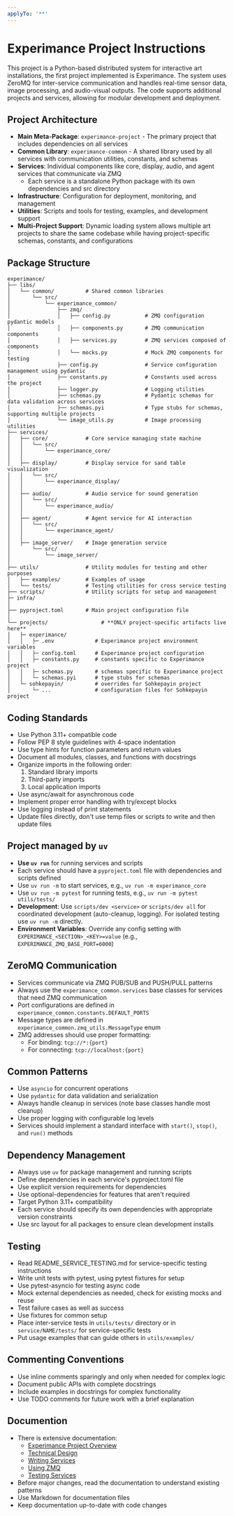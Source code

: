 ```yaml
---
applyTo: '**'
---
```

# Experimance Project Instructions

This project is a Python-based distributed system for interactive art installations, the first project implemented is Experimance. 
The system uses ZeroMQ for inter-service communication and handles real-time sensor data, image processing, and audio-visual outputs.
The code supports additional projects and services, allowing for modular development and deployment.

## Project Architecture

- **Main Meta-Package**: `experimance-project` - The primary project that includes dependencies on all services
- **Common Library**: `experimance-common` - A shared library used by all services with communication utilities, constants, and schemas
- **Services**: Individual components like core, display, audio, and agent services that communicate via ZMQ
  - Each service is a standalone Python package with its own dependencies and src directory
- **Infrastructure**: Configuration for deployment, monitoring, and management
- **Utilities**: Scripts and tools for testing, examples, and development support
- **Multi-Project Support**: Dynamic loading system allows multiple art projects to share the same codebase while having project-specific schemas, constants, and configurations

## Package Structure

```
experimance/
├── libs/
│   └── common/          # Shared common libraries
│       └── src/
│           └── experimance_common/
│               ├── zmq/
│               │   ├── config.py           # ZMQ configuration pydantic models
│               │   ├── components.py       # ZMQ communication components
│               │   ├── services.py         # ZMQ services composed of components
│               │   └── mocks.py            # Mock ZMQ components for testing
│               ├── config.py               # Service configuration management using pydantic
│               ├── constants.py            # Constants used across the project
│               ├── logger.py               # Logging utilities
│               ├── schemas.py              # Pydantic schemas for data validation across services
│               ├── schemas.pyi             # Type stubs for schemas, supporting multiple projects
│               └── image_utils.py          # Image processing utilities
├── services/
│   ├── core/            # Core service managing state machine
│   │   └── src/
│   │       └── experimance_core/
│   │
│   ├── display/         # Display service for sand table visualization
│   │   └── src/
│   │       └── experimance_display/
│   │
│   ├── audio/           # Audio service for sound generation
│   │   └── src/
│   │       └── experimance_audio/
│   │
│   ├── agent/           # Agent service for AI interaction
│   │   └── src/
│   │       └── experimance_agent/
│   │
│   ├── image_server/    # Image generation service
│       └── src/
│           └── image_server/
│
├── utils/               # Utility modules for testing and other purposes
│   ├── examples/        # Examples of usage
│   └── tests/           # Testing utilities for cross service testing
├── scripts/             # Utility scripts for setup and management
├─ infra/
│
├── pyproject.toml       # Main project configuration file
│
└── projects/                 # **ONLY project-specific artifacts live here**
│   ├─ experimance/
│   │   ├─ .env             # Experimance project environment variables
│   │   ├─ config.toml      # Experimance project configuration
│   │   ├─ constants.py     # constants specific to Experimance project
│   │   ├─ schemas.py       # schemas specific to Experimance project
│   │   └─ schemas.pyi      # type stubs for schemas
│   └─ sohkepayin/          # overrides for Sohkepayin project
│       └─ ...              # configuration files for Sohkepayin project  
```

## Coding Standards

- Use Python 3.11+ compatible code
- Follow PEP 8 style guidelines with 4-space indentation
- Use type hints for function parameters and return values
- Document all modules, classes, and functions with docstrings
- Organize imports in the following order:
  1. Standard library imports
  2. Third-party imports
  3. Local application imports
- Use async/await for asynchronous code
- Implement proper error handling with try/except blocks
- Use logging instead of print statements
- Update files directly, don't use temp files or scripts to write and then update files

## Project managed by `uv`

- **Use `uv run`** for running services and scripts
- Each service should have a `pyproject.toml` file with dependencies and scripts defined
- Use `uv run -m` to start services, e.g., `uv run -m experimance_core`
- Use `uv run -m pytest` for running tests, e.g., `uv run -m pytest utils/tests/`
- **Development**: Use `scripts/dev <service>` or `scripts/dev all` for coordinated development (auto-cleanup, logging). For isolated testing use `uv run -m` directly.
- **Environment Variables**: Override any config setting with `EXPERIMANCE_<SECTION>_<KEY>=value` (e.g., `EXPERIMANCE_ZMQ_BASE_PORT=6000`)

## ZeroMQ Communication

- Services communicate via ZMQ PUB/SUB and PUSH/PULL patterns
- Always use the `experimance_common.services` base classes for services that need ZMQ communication
- Port configurations are defined in `experimance_common.constants.DEFAULT_PORTS`
- Message types are defined in `experimance_common.zmq_utils.MessageType` enum
- ZMQ addresses should use proper formatting:
  - For binding: `tcp://*:{port}`
  - For connecting: `tcp://localhost:{port}`

## Common Patterns

- Use `asyncio` for concurrent operations
- Use `pydantic` for data validation and serialization
- Always handle cleanup in services (note base classes handle most cleanup)
- Use proper logging with configurable log levels
- Services should implement a standard interface with `start()`, `stop()`, and `run()` methods

## Dependency Management

- Always use `uv` for package management and running scripts
- Define dependencies in each service's pyproject.toml file
- Use explicit version requirements for dependencies
- Use optional-dependencies for features that aren't required
- Target Python 3.11+ compatibility
- Each service should specify its own dependencies with appropriate version constraints
- Use src layout for all packages to ensure clean development installs

## Testing

- Read README_SERVICE_TESTING.md for service-specific testing instructions
- Write unit tests with pytest, using pytest fixtures for setup
- Use pytest-asyncio for testing async code
- Mock external dependencies as needed, check for existing mocks and reuse
- Test failure cases as well as success
- Use fixtures for common setup
- Place inter-service tests in `utils/tests/` directory or in `service/NAME/tests/` for service-specific tests
- Put usage examples that can guide others  in `utils/examples/`

## Commenting Conventions

- Use inline comments sparingly and only when needed for complex logic
- Document public APIs with complete docstrings
- Include examples in docstrings for complex functionality
- Use TODO comments for future work with a brief explanation

## Documention

- There is extensive documentation:
  - [Experimance Project Overview](README.md)
  - [Technical Design](technical_design.md)
  - [Writing Services](libs/common/README_SERVICE.md)
  - [Using ZMQ](libs/common/README_ZMQ.md)
  - [Testing Services](libs/common/README_SERVICE_TESTING.md)
- Before major changes, read the documentation to understand existing patterns
- Use Markdown for documentation files
- Keep documentation up-to-date with code changes
